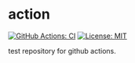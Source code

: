 # action

[![GitHub Actions: CI](https://github.com/jamband/action/workflows/ci/badge.svg)](https://github.com/jamband/action/actions?workflow=ci)
[![License: MIT](https://img.shields.io/badge/License-MIT-blightgreen.svg)](https://opensource.org/licenses/MIT)

test repository for github actions.
